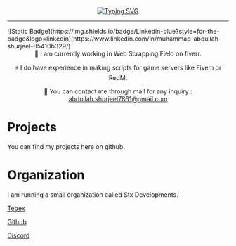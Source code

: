 <div align='center'>
<a href="https://git.io/typing-svg"><img src="https://readme-typing-svg.demolab.com?font=Fira+Code&pause=1000&width=435&lines=Hi+There+!;I+am+Muhammad+Abdullah+Shurjeel" alt="Typing SVG" /></a>
</div>
<hr>
![Static Badge](https://img.shields.io/badge/Linkedin-blue?style=for-the-badge&logo=linkedin)(https://www.linkedin.com/in/muhammad-abdullah-shurjeel-85410b329/)



<div align="center">
🔭 I am currently working in Web Scrapping Field on fiverr.


⚡ I do have experience in making scripts for game servers like Fivem or RedM.

💬 You can contact me through mail for any inquiry : abdullah.shurjeel7861@gmail.com

</div>

# Projects

You can find my projects here on github.

# Organization

I am running a small organization called Stx Developments.

[Tebex](https://stxlabs.tebex.io)  

[Github](https://github.com/Stx-Development)  

[Discord](https://discord.gg/fPjSxEHFMt)  
